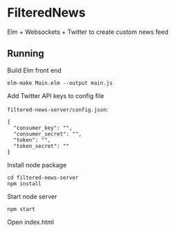 # FilteredNews
Elm + Websockets + Twitter to create custom news feed

## Running
Build Elm front end

```
elm-make Main.elm --output main.js
```

Add Twitter API keys to config file

`filtered-news-server/config.json`:

```
{
  "consumer_key": "",
  "consumer_secret": "",
  "token": "",
  "token_secret": ""
}
```

Install node package

```
cd filtered-news-server
npm install
```

Start node server

```
npm start
```

Open index.html
